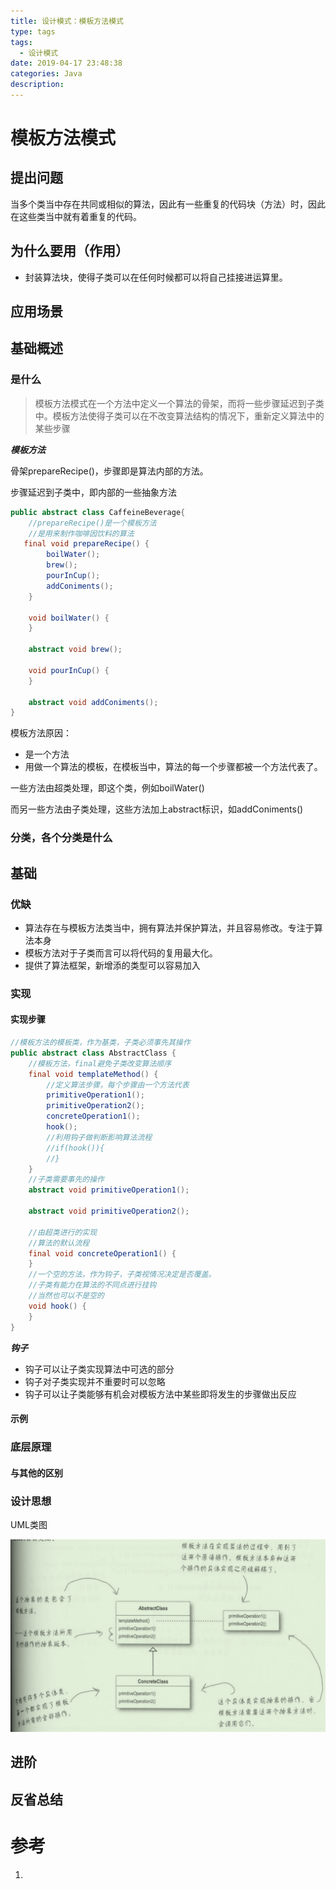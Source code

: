 ```yaml
---
title: 设计模式：模板方法模式
type: tags
tags:
  - 设计模式
date: 2019-04-17 23:48:38
categories: Java
description:
---
```


# 模板方法模式

## 提出问题

当多个类当中存在共同或相似的算法，因此有一些重复的代码块（方法）时，因此在这些类当中就有着重复的代码。

## 为什么要用（作用）

- 封装算法块，使得子类可以在任何时候都可以将自己挂接进运算里。

## 应用场景

## 基础概述

### 是什么

> 模板方法模式在一个方法中定义一个算法的骨架，而将一些步骤延迟到子类中。模板方法使得子类可以在不改变算法结构的情况下，重新定义算法中的某些步骤

***模板方法***

骨架prepareRecipe()，步骤即是算法内部的方法。

步骤延迟到子类中，即内部的一些抽象方法

```java
public abstract class CaffeineBeverage{
    //prepareRecipe()是一个模板方法
    //是用来制作咖啡因饮料的算法
   final void prepareRecipe() {
        boilWater();
        brew();
        pourInCup();
        addConiments();
    }

    void boilWater() {
    }

    abstract void brew();

    void pourInCup() {
    }

    abstract void addConiments();
}
```

模板方法原因：

- 是一个方法
- 用做一个算法的模板，在模板当中，算法的每一个步骤都被一个方法代表了。

一些方法由超类处理，即这个类，例如boilWater()

而另一些方法由子类处理，这些方法加上abstract标识，如addConiments()

### 分类，各个分类是什么

## 基础

### 优缺

- 算法存在与模板方法类当中，拥有算法并保护算法，并且容易修改。专注于算法本身
- 模板方法对于子类而言可以将代码的复用最大化。
- 提供了算法框架，新增添的类型可以容易加入

### 实现

#### 实现步骤

```Java
//模板方法的模板类，作为基类，子类必须事先其操作
public abstract class AbstractClass {
    //模板方法，final避免子类改变算法顺序
    final void templateMethod() {
        //定义算法步骤，每个步骤由一个方法代表
        primitiveOperation1();
        primitiveOperation2();
        concreteOperation1();
        hook();
        //利用钩子做判断影响算法流程
        //if(hook()){
        //}
    }
	//子类需要事先的操作
    abstract void primitiveOperation1();

    abstract void primitiveOperation2();
	
    //由超类进行的实现
    //算法的默认流程
    final void concreteOperation1() {
    }
	//一个空的方法，作为钩子，子类视情况决定是否覆盖。
    //子类有能力在算法的不同点进行挂钩
    //当然也可以不是空的
    void hook() {
    }
}
```

***钩子***

- 钩子可以让子类实现算法中可选的部分
- 钩子对子类实现并不重要时可以忽略
- 钩子可以让子类能够有机会对模板方法中某些即将发生的步骤做出反应

#### 示例

### 底层原理

#### 与其他的区别

### 设计思想

UML类图

![1559632429677](assets/1559632429677.png)

## 进阶

## 反省总结

# 参考 #

1. 
